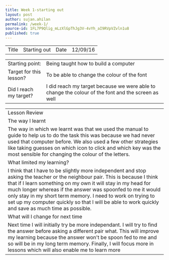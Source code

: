 ```yaml
---
title: Week 1-starting out
layout: post
author: sujan.ahilan
permalink: /week-1/
source-id: 1FL7P9Qlig_mLzXlGpThJg3V-4vYh_aI9RVpVZvln1u8
published: true
---
```

<table>
  <tr>
    <td>Title</td>
    <td>Starting out  </td>
    <td>Date</td>
    <td>12/09/16</td>
  </tr>
</table>


<table>
  <tr>
    <td>Starting point:</td>
    <td>Being taught how to build a computer</td>
  </tr>
  <tr>
    <td>Target for this lesson?</td>
    <td>To be able to change the colour of the font</td>
  </tr>
  <tr>
    <td>Did I reach my target? 
</td>
    <td> I did reach my target because we were able  to change the colour of the font and the screen as well</td>
  </tr>
</table>


<table>
  <tr>
    <td>Lesson Review</td>
  </tr>
  <tr>
    <td>The way I learnt</td>
  </tr>
  <tr>
    <td>The way in which we learnt was that we used the manual to  guide to help us to do the task this was because we had never used that computer before. We also used a few other strategies like taking guesses on which icon  to click and which key was the most sensible for changing the colour of the letters.</td>
  </tr>
  <tr>
    <td>What limited my learning? </td>
  </tr>
  <tr>
    <td>I think that I have to be  slightly more independent and stop asking the teacher or the neighbour pair. This is because I think that if I learn something on my own it will stay in my head for much longer whereas if the answer was spoonfed to me it would only stay in my short term memory. I need to work on trying to set up my computer quickly so that I will be able to work quickly  and save as much time as  possible.</td>
  </tr>
  <tr>
    <td>What will I change for next time</td>
  </tr>
  <tr>
    <td>Next time I will initially try be more independant. I will try to find the answer before asking a different pair what. This will improve my learning because the answer won't be  spoon fed to me and so will be in my long term memory. Finally, I will focus more in lessons which will also enable me to learn  more</td>
  </tr>
</table>


